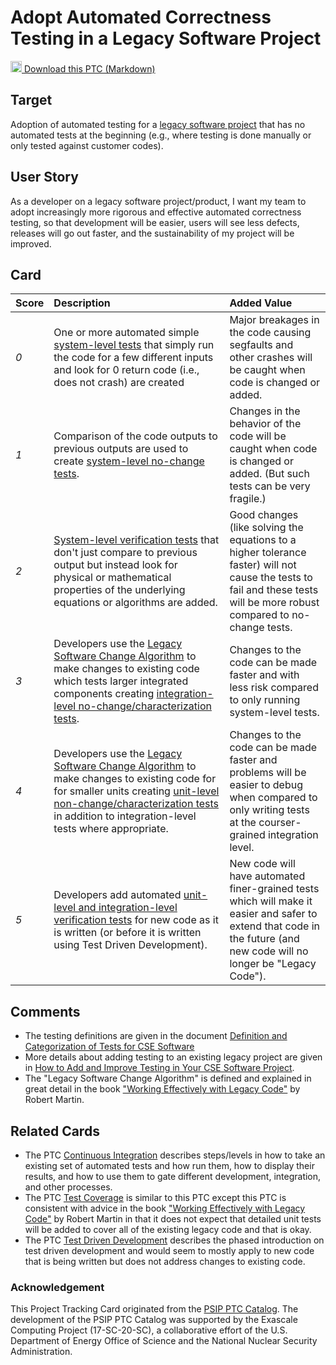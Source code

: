 [metadata:tags]:- "bssw-psip-ptc"
# Adopt Automated Correctness Testing in a Legacy Software Project

<a href="/ptc-catalog/catalog/AdoptAutomatedCorrectnessTestingInLegacySoftwareProject.md" download><img src="/ptc-catalog/assets/images/download.png" width="18"> Download this PTC (Markdown)</a>


## Target

Adoption of automated testing for a [legacy software project](https://bssw.io/items/working-effectively-with-legacy-code) that has no automated tests at the beginning (e.g., where testing is done manually or only tested against customer codes).

## User Story

As a developer on a legacy software project/product, I want my team to adopt increasingly more rigorous and effective automated correctness testing, so that development will be easier, users will see less defects, releases will go out faster, and the sustainability of my project will be improved.

## Card

| Score | Description | Added Value |
| :---- | :---------- | :---------- |
| *0* | One or more automated simple [system-level tests](http://ideas-productivity.org/wordpress/wp-content/uploads/2016/04/IDEAS-TestingWhatIsDefinitionandCategorizationofTestsforCSESoftware-V0.2.pdf) that simply run the code for a few different inputs and look for 0 return code (i.e., does not crash) are created | Major breakages in the code causing segfaults and other crashes will be caught when code is changed or added. |
| *1* | Comparison of the code outputs to previous outputs are used to create [system-level no-change tests](http://ideas-productivity.org/wordpress/wp-content/uploads/2016/04/IDEAS-TestingWhatIsDefinitionandCategorizationofTestsforCSESoftware-V0.2.pdf). | Changes in the behavior of the code will be caught when code is changed or added. (But such tests can be very fragile.) |
| *2* | [System-level verification tests](http://ideas-productivity.org/wordpress/wp-content/uploads/2016/04/IDEAS-TestingWhatIsDefinitionandCategorizationofTestsforCSESoftware-V0.2.pdf) that don't just compare to previous output but instead look for physical or mathematical properties of the underlying equations or algorithms are added. | Good changes (like solving the equations to a higher tolerance faster) will not cause the tests to fail and these tests will be more robust compared to no-change tests. |
*3* | Developers use the [Legacy Software Change Algorithm](https://bssw.io/items/working-effectively-with-legacy-code) to make changes to existing code which tests larger integrated components creating [integration-level no-change/characterization tests](http://ideas-productivity.org/wordpress/wp-content/uploads/2016/04/IDEAS-TestingWhatIsDefinitionandCategorizationofTestsforCSESoftware-V0.2.pdf). | Changes to the code can be made faster and with less risk compared to only running system-level tests. |
| *4* | Developers use the [Legacy Software Change Algorithm](https://bssw.io/items/working-effectively-with-legacy-code) to make changes to existing code for for smaller units creating [unit-level non-change/characterization tests](http://ideas-productivity.org/wordpress/wp-content/uploads/2016/04/IDEAS-TestingWhatIsDefinitionandCategorizationofTestsforCSESoftware-V0.2.pdf) in addition to integration-level tests where appropriate. | Changes to the code can be made faster and problems will be easier to debug when compared to only writing tests at the courser-grained integration level. |
| *5* | Developers add automated [unit-level and integration-level verification tests](http://ideas-productivity.org/wordpress/wp-content/uploads/2016/04/IDEAS-TestingWhatIsDefinitionandCategorizationofTestsforCSESoftware-V0.2.pdf) for new code as it is written (or before it is written using Test Driven Development). | New code will have automated finer-grained tests which will make it easier and safer to extend that code in the future (and new code will no longer be "Legacy Code"). |

## Comments

* The testing definitions are given in the document [Definition and Categorization of Tests for CSE Software](http://ideas-productivity.org/wordpress/wp-content/uploads/2016/04/IDEAS-TestingHowtoAddImproveTestinginyourCSESoftwareProject-V0.2.pdf)
* More details about adding testing to an existing legacy project are given in [How to Add and Improve Testing in Your CSE Software Project](http://ideas-productivity.org/wordpress/wp-content/uploads/2016/04/IDEAS-TestingHowtoAddImproveTestinginyourCSESoftwareProject-V0.2.pdf).
* The "Legacy Software Change Algorithm" is defined and explained in great detail in the book ["Working Effectively with Legacy Code"](https://bssw.io/items/working-effectively-with-legacy-code) by Robert Martin.

## Related Cards

* The PTC [Continuous Integration](https://github.com/bssw-psip/ptc-catalog/blob/master/catalog/ContinuousIntegration.md) describes steps/levels in how to take an existing set of automated tests and how run them, how to display their results, and how to use them to gate different development, integration, and other processes.
* The PTC [Test Coverage](https://github.com/bssw-psip/ptc-catalog/blob/master/catalog/TestCoverage.md) is similar to this PTC except this PTC is consistent with advice in the book ["Working Effectively with Legacy Code"](https://bssw.io/items/working-effectively-with-legacy-code) by Robert Martin in that it does not expect that detailed unit tests will be added to cover all of the existing legacy code and that is okay.
* The PTC [Test Driven Development](https://github.com/bssw-psip/ptc-catalog/blob/master/catalog/TestDrivenDevelopment.md) describes the phased introduction on test driven development and would seem to mostly apply to new code that is being written but does not address changes to existing code.


### Acknowledgement

This Project Tracking Card originated from the [PSIP PTC Catalog](https://bssw-psip.github.io/ptc-catalog/). The development of the PSIP PTC Catalog was supported by the Exascale Computing Project (17-SC-20-SC), a collaborative effort of the U.S. Department of Energy Office of Science and the National Nuclear Security Administration.

